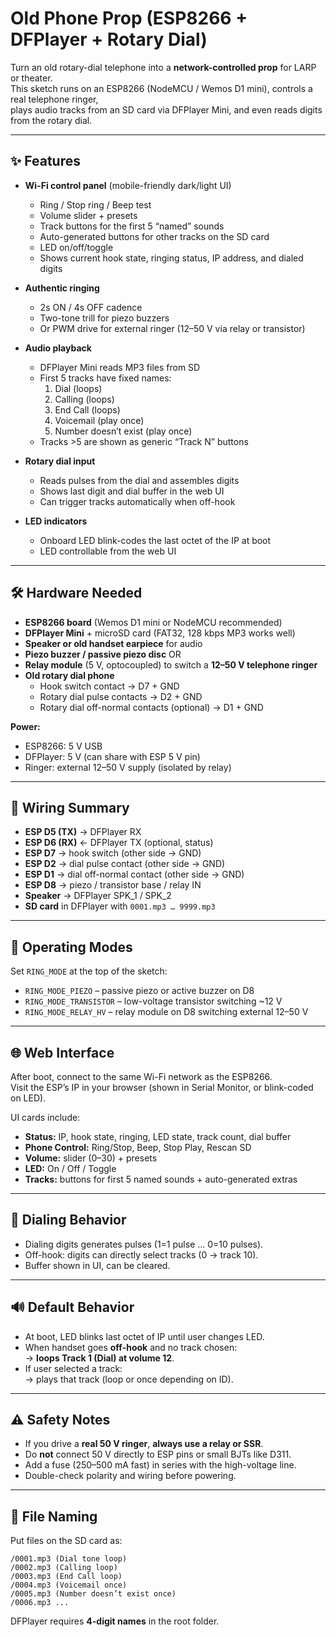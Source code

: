 # Old Phone Prop (ESP8266 + DFPlayer + Rotary Dial)

Turn an old rotary-dial telephone into a **network-controlled prop** for LARP or theater.  
This sketch runs on an ESP8266 (NodeMCU / Wemos D1 mini), controls a real telephone ringer,  
plays audio tracks from an SD card via DFPlayer Mini, and even reads digits from the rotary dial.

---

## ✨ Features

- **Wi-Fi control panel** (mobile-friendly dark/light UI)
  - Ring / Stop ring / Beep test
  - Volume slider + presets
  - Track buttons for the first 5 “named” sounds
  - Auto-generated buttons for other tracks on the SD card
  - LED on/off/toggle
  - Shows current hook state, ringing status, IP address, and dialed digits

- **Authentic ringing**
  - 2s ON / 4s OFF cadence
  - Two-tone trill for piezo buzzers
  - Or PWM drive for external ringer (12–50 V via relay or transistor)

- **Audio playback**
  - DFPlayer Mini reads MP3 files from SD
  - First 5 tracks have fixed names:
    1. Dial (loops)  
    2. Calling (loops)  
    3. End Call (loops)  
    4. Voicemail (play once)  
    5. Number doesn’t exist (play once)
  - Tracks >5 are shown as generic “Track N” buttons

- **Rotary dial input**
  - Reads pulses from the dial and assembles digits
  - Shows last digit and dial buffer in the web UI
  - Can trigger tracks automatically when off-hook

- **LED indicators**
  - Onboard LED blink-codes the last octet of the IP at boot
  - LED controllable from the web UI

---

## 🛠 Hardware Needed

- **ESP8266 board** (Wemos D1 mini or NodeMCU recommended)
- **DFPlayer Mini** + microSD card (FAT32, 128 kbps MP3 works well)
- **Speaker or old handset earpiece** for audio
- **Piezo buzzer / passive piezo disc** OR
- **Relay module** (5 V, optocoupled) to switch a **12–50 V telephone ringer**
- **Old rotary dial phone**
  - Hook switch contact → D7 + GND
  - Rotary dial pulse contacts → D2 + GND
  - Rotary dial off-normal contacts (optional) → D1 + GND

**Power:**
- ESP8266: 5 V USB
- DFPlayer: 5 V (can share with ESP 5 V pin)
- Ringer: external 12–50 V supply (isolated by relay)

---

## 📐 Wiring Summary

- **ESP D5 (TX)** → DFPlayer RX  
- **ESP D6 (RX)** ← DFPlayer TX (optional, status)  
- **ESP D7** → hook switch (other side → GND)  
- **ESP D2** → dial pulse contact (other side → GND)  
- **ESP D1** → dial off-normal contact (other side → GND)  
- **ESP D8** → piezo / transistor base / relay IN  
- **Speaker** → DFPlayer SPK_1 / SPK_2  
- **SD card** in DFPlayer with `0001.mp3 … 9999.mp3`

---

## 🔌 Operating Modes

Set `RING_MODE` at the top of the sketch:

- `RING_MODE_PIEZO` – passive piezo or active buzzer on D8
- `RING_MODE_TRANSISTOR` – low-voltage transistor switching ~12 V
- `RING_MODE_RELAY_HV` – relay module on D8 switching external 12–50 V

---

## 🌐 Web Interface

After boot, connect to the same Wi-Fi network as the ESP8266.  
Visit the ESP’s IP in your browser (shown in Serial Monitor, or blink-coded on LED).

UI cards include:
- **Status:** IP, hook state, ringing, LED state, track count, dial buffer
- **Phone Control:** Ring/Stop, Beep, Stop Play, Rescan SD
- **Volume:** slider (0–30) + presets
- **LED:** On / Off / Toggle
- **Tracks:** buttons for first 5 named sounds + auto-generated extras

---

## 📝 Dialing Behavior

- Dialing digits generates pulses (1=1 pulse … 0=10 pulses).
- Off-hook: digits can directly select tracks (0 → track 10).
- Buffer shown in UI, can be cleared.

---

## 🔊 Default Behavior

- At boot, LED blinks last octet of IP until user changes LED.
- When handset goes **off-hook** and no track chosen:  
  → **loops Track 1 (Dial) at volume 12**.
- If user selected a track:  
  → plays that track (loop or once depending on ID).

---

## ⚠️ Safety Notes

- If you drive a **real 50 V ringer**, **always use a relay or SSR**.  
- Do **not** connect 50 V directly to ESP pins or small BJTs like D311.  
- Add a fuse (250–500 mA fast) in series with the high-voltage line.  
- Double-check polarity and wiring before powering.

---

## 📂 File Naming

Put files on the SD card as:

```
/0001.mp3 (Dial tone loop)
/0002.mp3 (Calling loop)
/0003.mp3 (End Call loop)
/0004.mp3 (Voicemail once)
/0005.mp3 (Number doesn’t exist once)
/0006.mp3 ...
```


DFPlayer requires **4-digit names** in the root folder.
